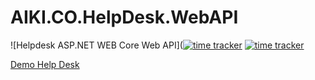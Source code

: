 # AIKI.CO.HelpDesk.WebAPI
![Helpdesk ASP.NET WEB Core Web API]([![time tracker](https://wakatime.com/badge/github/AIKICo/AIKI.CO.HelpDesk.WebAPI.svg)](https://wakatime.com/badge/github/AIKICo/AIKI.CO.HelpDesk.WebAPI)
[![time tracker](https://wakatime.com/badge/github/AIKICo/AIKI.CO.HelpDesk.WebAPI.svg)](https://wakatime.com/badge/github/AIKICo/AIKI.CO.HelpDesk.WebAPI)

[Demo Help Desk](https://aiki-helpdesk-v1.firebaseapp.com/)

